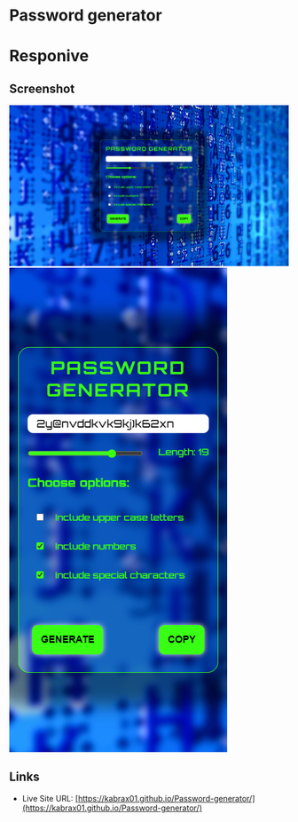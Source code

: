 # Password generator

# Responive

## Screenshot

![](/img/desktop.png)
![](/img/mobile.png)


## Links


- Live Site URL: [https://kabrax01.github.io/Password-generator/](https://kabrax01.github.io/Password-generator/)
